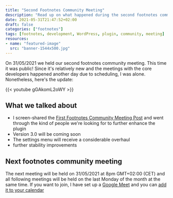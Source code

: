 ```yaml
---
title: "Second Footnotes Community Meeting"
description: "Read up on what happened during the second footnotes community meeting. It's open to the public. It will be held on the last Monday of each month."
date: 2021-05-31T21:47:52+02:00
draft: false
categories: ["footnotes"]
tags: [footnotes, development, WordPress, plugin, community, meeting]
resources:
- name: "featured-image"
  src: "banner-1544x500.jpg"
---
```


On 31/05/2021 we held our second footnotes community meeting. This time it was public! Since it's relatively new and the meetings with the core developers happened another day due to scheduling, I was alone. Nonetheless, here's the update:
<!-- more -->

{{< youtube gGAkomL2oWY >}}

## What we talked about

- I screen-shared the [First Footnotes Community Meeting Post](2021/04/first-footnotes-community-meeting/) and went through the kind of people we're looking for to further enhance the plugin
- Version 3.0 will be coming soon
- The settings menu will receive a considerable overhaul
- further stability improvements

## Next footnotes community meeting

The next meeting will be held on 31/05/2021 at 8pm GMT+02:00 (CET) and all following meetings will be held on the last Monday of the month at the same time. If you want to join, I have set up a [Google Meet](https://meet.google.com/jrd-gnqf-aao) and you can [add it to your calendar](https://calendar.google.com/event?action=TEMPLATE&tmeid=MTQzOTc1cXJmZTNqb2RpNmVycTBwaHV0bHFfMjAyMTA1MzFUMTgwMDAwWiBtYXJrQGNoZXJldC5kZQ&tmsrc=mark%40cheret.de&scp=ALL)
